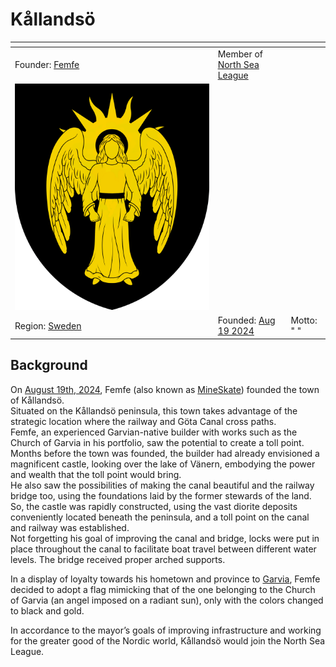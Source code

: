 # Kållandsö



<table data-view="cards"><thead><tr><th></th><th></th><th></th></tr></thead><tbody><tr><td>Founder: <a href="../players/mineskate.md">Femfe</a></td><td>Member of <a href="../nations/north-sea-league.md">North Sea League</a></td><td></td></tr><tr><td><img src="../../../.gitbook/assets/Kållandsö.png" alt="" data-size="original"></td><td></td><td></td></tr><tr><td>Region: <a href="archived-towns/sweden-region.md">Sweden</a></td><td>Founded: <a href="../../../server-dates/august-24.md#aug-19">Aug 19 2024</a></td><td>Motto: " "</td></tr></tbody></table>

## Background

On [August 19th, 2024](../../../server-dates/august-24.md#aug-19), Femfe (also known as [MineSkate](../players/mineskate.md)) founded the town of Kållandsö. \
Situated on the Kållandsö peninsula, this town takes advantage of the strategic location where the railway and Göta Canal cross paths. \
Femfe, an experienced Garvian-native builder with works such as the Church of Garvia in his portfolio, saw the potential to create a toll point. \
Months before the town was founded, the builder had already envisioned a magnificent castle, looking over the lake of Vänern, embodying the power and wealth that the toll point would bring. \
He also saw the possibilities of making the canal beautiful and the railway bridge too, using the foundations laid by the former stewards of the land. \
So, the castle was rapidly constructed, using the vast diorite deposits conveniently located beneath the peninsula, and a toll point on the canal and railway was established. \
Not forgetting his goal of improving the canal and bridge, locks were put in place throughout the canal to facilitate boat travel between different water levels. The bridge received proper arched supports.&#x20;

In a display of loyalty towards his hometown and province to [Garvia](garvia/), Femfe decided to adopt a flag mimicking that of the one belonging to the Church of Garvia (an angel imposed on a radiant sun), only with the colors changed to black and gold.

In accordance to the mayor’s goals of improving infrastructure and working for the greater good of the Nordic world, Kållandsö would join the North Sea League.
